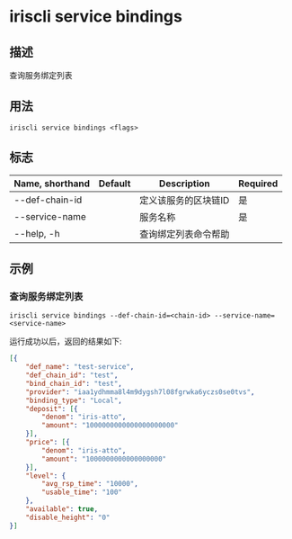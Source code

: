 # iriscli service bindings

## 描述

查询服务绑定列表

## 用法

```
iriscli service bindings <flags>
```

## 标志

| Name, shorthand | Default | Description        | Required |
| --------------- | ------- | ------------------ | -------- |
| --def-chain-id  |         | 定义该服务的区块链ID  | 是        |
| --service-name  |         | 服务名称             | 是       |
| --help, -h      |         | 查询绑定列表命令帮助   |          |

## 示例

### 查询服务绑定列表

```shell
iriscli service bindings --def-chain-id=<chain-id> --service-name=<service-name>
```

运行成功以后，返回的结果如下:

```json
[{
	"def_name": "test-service",
	"def_chain_id": "test",
	"bind_chain_id": "test",
	"provider": "iaa1ydhmma8l4m9dygsh7l08fgrwka6yczs0se0tvs",
	"binding_type": "Local",
	"deposit": [{
		"denom": "iris-atto",
		"amount": "1000000000000000000000"
	}],
	"price": [{
		"denom": "iris-atto",
		"amount": "1000000000000000000"
	}],
	"level": {
		"avg_rsp_time": "10000",
		"usable_time": "100"
	},
	"available": true,
	"disable_height": "0"
}]
```